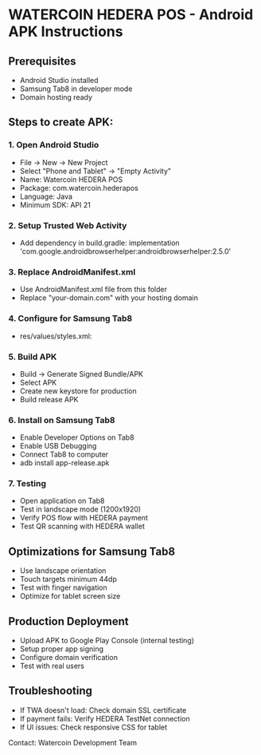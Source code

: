 # WATERCOIN HEDERA POS - Android APK Instructions

## Prerequisites
- Android Studio installed
- Samsung Tab8 in developer mode
- Domain hosting ready

## Steps to create APK:

### 1. Open Android Studio
- File → New → New Project
- Select "Phone and Tablet" → "Empty Activity"
- Name: Watercoin HEDERA POS
- Package: com.watercoin.hederapos
- Language: Java
- Minimum SDK: API 21

### 2. Setup Trusted Web Activity
- Add dependency in build.gradle:
  implementation 'com.google.androidbrowserhelper:androidbrowserhelper:2.5.0'

### 3. Replace AndroidManifest.xml
- Use AndroidManifest.xml file from this folder
- Replace "your-domain.com" with your hosting domain

### 4. Configure for Samsung Tab8
- res/values/styles.xml:
  <style name="Theme.WatercoinHEDERA" parent="Theme.AppCompat.Light.NoActionBar">
    <item name="colorPrimary">#0D6CA3</item>
    <item name="android:screenOrientation">landscape</item>
  </style>

### 5. Build APK
- Build → Generate Signed Bundle/APK
- Select APK
- Create new keystore for production
- Build release APK

### 6. Install on Samsung Tab8
- Enable Developer Options on Tab8
- Enable USB Debugging
- Connect Tab8 to computer
- adb install app-release.apk

### 7. Testing
- Open application on Tab8
- Test in landscape mode (1200x1920)
- Verify POS flow with HEDERA payment
- Test QR scanning with HEDERA wallet

## Optimizations for Samsung Tab8

- Use landscape orientation
- Touch targets minimum 44dp
- Test with finger navigation
- Optimize for tablet screen size

## Production Deployment

- Upload APK to Google Play Console (internal testing)
- Setup proper app signing
- Configure domain verification
- Test with real users

## Troubleshooting

- If TWA doesn't load: Check domain SSL certificate
- If payment fails: Verify HEDERA TestNet connection
- If UI issues: Check responsive CSS for tablet

Contact: Watercoin Development Team

